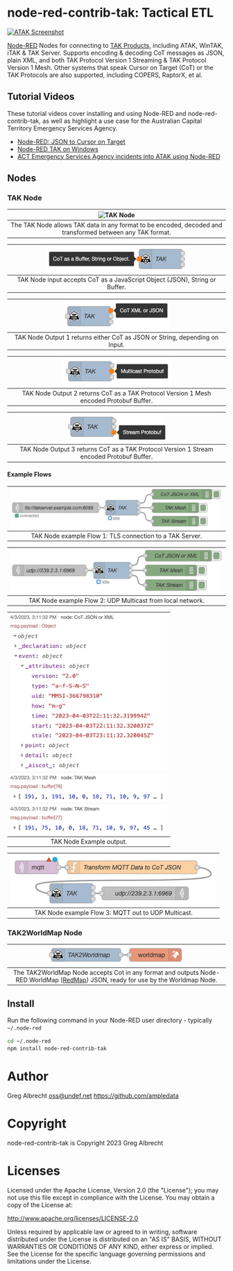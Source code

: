 # node-red-contrib-tak: Tactical ETL

[![ATAK Screenshot](https://github.com/ampledata/node-red-contrib-tak/raw/main/docs/nr_atak_screenshot-x-50.png)](https://github.com/ampledata/node-red-contrib-tak/raw/main/docs/nr_atak_screenshot.png)

[Node-RED](https://www.nodered.org) Nodes for connecting to [TAK Products](https://tak.gov), including ATAK, WinTAK, iTAK & TAK Server. Supports encoding & decoding CoT messages as JSON, plain XML, and both TAK Protocol Version 1 Streaming & TAK Protocol Version 1 Mesh. Other systems that speak Cursor on Target (CoT) or the TAK Protocols are also supported, including COPERS, RaptorX, et al.


## Tutorial Videos

These tutorial videos cover installing and using Node-RED and node-red-contrib-tak, as well as highlight a use case for the Australian Capital Territory Emergency Services Agency.

* [Node-RED: JSON to Cursor on Target](https://www.youtube.com/watch?v=5i-y3Nc01Hs)
* [Node-RED TAK on Windows](https://www.youtube.com/watch?v=1mHphHhX4lk)
* [ACT Emergency Services Agency incidents into ATAK using Node-RED](https://www.youtube.com/watch?v=1xDQmRZAtFo)


## Nodes

### TAK Node

| ![TAK Node](https://github.com/ampledata/node-red-contrib-tak/raw/main/docs/tak_node.png) |
| :--: |
| The TAK Node allows TAK data in any format to be encoded, decoded and transformed between any TAK format. |

| ![TAK Node Input](./docs/tak_node-input.png) |
| :--: |
| TAK Node input accepts CoT as a JavaScript Object (JSON), String or Buffer. |

| ![TAK Node Output 1 (CoT XML or JSON)](./docs/tak_node-output1.png) |
| :--: |
| TAK Node Output 1 returns either CoT as JSON or String, depending on Input. |

| ![TAK Node Output 2 (Multicast Protobuf)](./docs/tak_node-output2.png) |
| :--: |
| TAK Node Output 2 returns CoT as a TAK Protocol Version 1 Mesh encoded Protobuf Buffer. |

| ![TAK Node Output 3 (Stream Protobuf)](./docs/tak_node-output3.png) |
| :--: |
| TAK Node Output 3 returns CoT as a TAK Protocol Version 1 Stream encoded Protobuf Buffer. |

#### Example Flows

| ![TAK Node Example Flow 1](.//docs/tak_node-example_flow1.png)|
| :--: |
| TAK Node example Flow 1: TLS connection to a TAK Server. |

| ![TAK Node Example Flow 2](.//docs/tak_node-example_flow2.png) |
| :--: |
| TAK Node example Flow 2: UDP Multicast from local network. |

| ![TAK Node Example output](.//docs/tak_node-example_flow1-debug.png) |
| :--: |
| TAK Node Example output. |

| ![TAK Node Example Flow 3](.//docs/tak_node-example_flow3.png) |
| :--: |
| TAK Node example Flow 3: MQTT out to UDP Multicast. |


### TAK2WorldMap Node

| ![TAK2WorldMap Node](./docs/tak2wm_node.png) |
| :--: |
| The TAK2WorldMap Node accepts Cot in any format and outputs Node-RED WorldMap ([RedMap](https://github.com/dceejay/RedMap)) JSON, ready for use by the Worldmap Node. |


## Install

Run the following command in your Node-RED user directory - typically `~/.node-red`

```bash
cd ~/.node-red
npm install node-red-contrib-tak
```


# Author

Greg Albrecht <oss@undef.net> https://github.com/ampledata


# Copyright

node-red-contrib-tak is Copyright 2023 Greg Albrecht


# Licenses

Licensed under the Apache License, Version 2.0 (the "License");
you may not use this file except in compliance with the License.
You may obtain a copy of the License at:

http://www.apache.org/licenses/LICENSE-2.0

Unless required by applicable law or agreed to in writing, software
distributed under the License is distributed on an "AS IS" BASIS,
WITHOUT WARRANTIES OR CONDITIONS OF ANY KIND, either express or implied.
See the License for the specific language governing permissions and
limitations under the License.